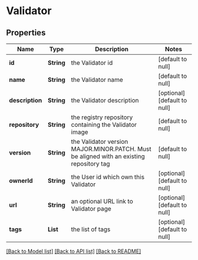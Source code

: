 # Validator
## Properties

Name | Type | Description | Notes
------------ | ------------- | ------------- | -------------
**id** | **String** | the Validator id | [default to null]
**name** | **String** | the Validator name | [default to null]
**description** | **String** | the Validator description | [optional] [default to null]
**repository** | **String** | the registry repository containing the Validator image | [default to null]
**version** | **String** | the Validator version MAJOR.MINOR.PATCH. Must be aligned with an existing repository tag | [default to null]
**ownerId** | **String** | the User id which own this Validator | [optional] [default to null]
**url** | **String** | an optional URL link to Validator page | [optional] [default to null]
**tags** | **List** | the list of tags | [optional] [default to null]

[[Back to Model list]](../README.md#documentation-for-models) [[Back to API list]](../README.md#documentation-for-api-endpoints) [[Back to README]](../README.md)

